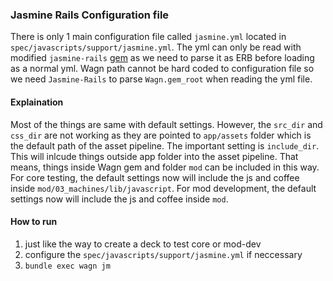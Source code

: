 ### Jasmine Rails Configuration file
  There is only 1 main configuration file called `jasmine.yml` located in `spec/javascripts/support/jasmine.yml`. The yml can only be read with modified `jasmine-rails` [gem](https://github.com/chuenlok/jasmine-rails) as we need to parse it as ERB before loading as a normal yml. Wagn path cannot be hard coded to configuration file so we need `Jasmine-Rails` to parse `Wagn.gem_root` when reading the yml file.
  
#### Explaination 
  Most of the things are same with default settings. However, the `src_dir` and `css_dir` are not working as they are pointed to `app/assets` folder which is the default path of the asset pipeline. The important setting is `include_dir`. This will inlcude things outside app folder into the asset pipeline. That means, things inside Wagn gem and folder `mod` can be included in this way.
  For core testing, the default settings now will include the js and coffee inside `mod/03_machines/lib/javascript`. For mod development, the default settings now will include the js and coffee inside `mod`.
  
  
#### How to run
1. just like the way to create a deck to test core or mod-dev
2. configure the `spec/javascripts/support/jasmine.yml` if neccessary
3. `bundle exec wagn jm`


  
  
